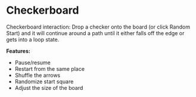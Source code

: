 # Checkerboard

Checkerboard interaction: Drop a checker onto the board (or click Random Start) and it will continue around a path until it either falls off the edge or gets into a loop state.

**Features:**
- Pause/resume
- Restart from the same place
- Shuffle the arrows
- Randomize start square
- Adjust the size of the board

